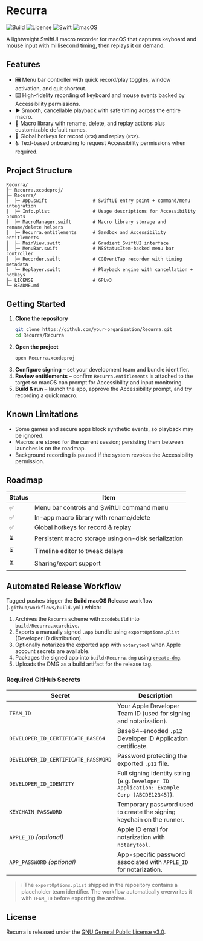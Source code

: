 # Recurra

![Build](https://img.shields.io/badge/build-passing-brightgreen)
![License](https://img.shields.io/badge/license-GPLv3-blue)
![Swift](https://img.shields.io/badge/Swift-5.9-orange)
![macOS](https://img.shields.io/badge/macOS-13%2B-lightgrey)

A lightweight SwiftUI macro recorder for macOS that captures keyboard and mouse input with millisecond timing, then replays it on demand.

## Features

- 🎛️ Menu bar controller with quick record/play toggles, window activation, and quit shortcut.
- ⌨️ High-fidelity recording of keyboard and mouse events backed by Accessibility permissions.
- ▶️ Smooth, cancellable playback with safe timing across the entire macro.
- 📁 Macro library with rename, delete, and replay actions plus customizable default names.
- 🔑 Global hotkeys for record (`⌘⌥R`) and replay (`⌘⌥P`).
- ♿ Text-based onboarding to request Accessibility permissions when required.

## Project Structure

```
Recurra/
├─ Recurra.xcodeproj/
├─ Recurra/
│  ├─ App.swift                 # SwiftUI entry point + command/menu integration
│  ├─ Info.plist                # Usage descriptions for Accessibility prompts
│  ├─ MacroManager.swift        # Macro library storage and rename/delete helpers
│  ├─ Recurra.entitlements      # Sandbox and Accessibility entitlements
│  ├─ MainView.swift            # Gradient SwiftUI interface
│  ├─ MenuBar.swift             # NSStatusItem-backed menu bar controller
│  ├─ Recorder.swift            # CGEventTap recorder with timing metadata
│  └─ Replayer.swift            # Playback engine with cancellation + hotkeys
├─ LICENSE                      # GPLv3
└─ README.md
```

## Getting Started

1. **Clone the repository**
   ```bash
   git clone https://github.com/your-organization/Recurra.git
   cd Recurra/Recurra
   ```
2. **Open the project**
   ```bash
   open Recurra.xcodeproj
   ```
3. **Configure signing** – set your development team and bundle identifier.
4. **Review entitlements** – confirm `Recurra.entitlements` is attached to the target so macOS can prompt for Accessibility and input monitoring.
5. **Build & run** – launch the app, approve the Accessibility prompt, and try recording a quick macro.

## Known Limitations

- Some games and secure apps block synthetic events, so playback may be ignored.
- Macros are stored for the current session; persisting them between launches is on the roadmap.
- Background recording is paused if the system revokes the Accessibility permission.

## Roadmap

| Status | Item |
| ------ | ---- |
| ✅ | Menu bar controls and SwiftUI command menu |
| ✅ | In-app macro library with rename/delete |
| ✅ | Global hotkeys for record & replay |
| ⏳ | Persistent macro storage using on-disk serialization |
| ⏳ | Timeline editor to tweak delays |
| ⏳ | Sharing/export support |

## Automated Release Workflow

Tagged pushes trigger the **Build macOS Release** workflow (`.github/workflows/build.yml`) which:

1. Archives the `Recurra` scheme with `xcodebuild` into `build/Recurra.xcarchive`.
2. Exports a manually signed `.app` bundle using `exportOptions.plist` (Developer ID distribution).
3. Optionally notarizes the exported app with `notarytool` when Apple account secrets are available.
4. Packages the signed app into `build/Recurra.dmg` using [`create-dmg`](https://github.com/create-dmg/create-dmg).
5. Uploads the DMG as a build artifact for the release tag.

### Required GitHub Secrets

| Secret | Description |
| ------ | ----------- |
| `TEAM_ID` | Your Apple Developer Team ID (used for signing and notarization). |
| `DEVELOPER_ID_CERTIFICATE_BASE64` | Base64-encoded `.p12` Developer ID Application certificate. |
| `DEVELOPER_ID_CERTIFICATE_PASSWORD` | Password protecting the exported `.p12` file. |
| `DEVELOPER_ID_IDENTITY` | Full signing identity string (e.g. `Developer ID Application: Example Corp (ABCDE12345)`). |
| `KEYCHAIN_PASSWORD` | Temporary password used to create the signing keychain on the runner. |
| `APPLE_ID` *(optional)* | Apple ID email for notarization with `notarytool`. |
| `APP_PASSWORD` *(optional)* | App-specific password associated with `APPLE_ID` for notarization. |

> ℹ️ The `exportOptions.plist` shipped in the repository contains a placeholder team identifier. The workflow automatically overwrites it with `TEAM_ID` before exporting the archive.

## License

Recurra is released under the [GNU General Public License v3.0](./LICENSE).
